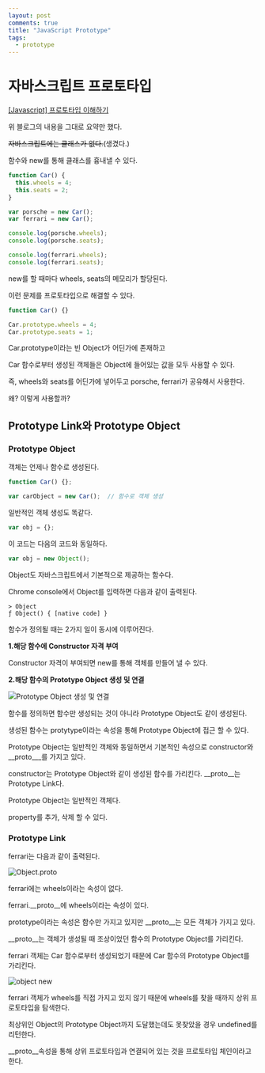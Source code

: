 ```yaml
---
layout: post
comments: true
title: "JavaScript Prototype"
tags:
  - prototype
---
```


# 자바스크립트 프로토타입

[[Javascript] 프로토타입 이해하기](https://medium.com/@bluesh55/javascript-prototype-%EC%9D%B4%ED%95%B4%ED%95%98%EA%B8%B0-f8e67c286b67)

위 블로그의 내용을 그대로 요약만 했다.

~~자바스크립트에는 클래스가 없다.~~(생겼다.)

함수와 new를 통해 클래스를 흉내낼 수 있다.

```js
function Car() {
  this.wheels = 4;
  this.seats = 2;
}

var porsche = new Car();
var ferrari = new Car();

console.log(porsche.wheels);
console.log(porsche.seats);

console.log(ferrari.wheels);
console.log(ferrari.seats);
```

new를 할 때마다 wheels, seats의 메모리가 할당된다.

이런 문제를 프로토타입으로 해결할 수 있다.

```js
function Car() {}

Car.prototype.wheels = 4;
Car.prototype.seats = 1;
```

Car.prototype이라는 빈 Object가 어딘가에 존재하고

Car 함수로부터 생성된 객체들은 Object에 들어있는 값을 모두 사용할 수 있다.

즉, wheels와 seats를 어딘가에 넣어두고 porsche, ferrari가 공유해서 사용한다.

왜? 이렇게 사용할까?

## Prototype Link와 Prototype Object

### Prototype Object

객체는 언제나 함수로 생성된다.

```js
function Car() {};

var carObject = new Car();  // 함수로 객체 생성
```

일반적인 객체 생성도 똑같다.

```js
var obj = {};
```

이 코드는 다음의 코드와 동일하다.

```js
var obj = new Object();
```

Object도 자바스크립트에서 기본적으로 제공하는 함수다.

Chrome console에서 Object를 입력하면 다음과 같이 출력된다.

```console
> Object
ƒ Object() { [native code] }
```

함수가 정의될 때는 2가지 일이 동시에 이루어진다.

**1.해당 함수에 Constructor 자격 부여**

Constructor 자격이 부여되면 new를 통해 객체를 만들어 낼 수 있다.

**2.해당 함수의 Prototype Object 생성 및 연결**

![Prototype Object 생성 및 연결](https://drive.google.com/uc?export=view&id=1s5nEv7afUtNgr48IfKYUQtYFp1fVfvH6)

함수를 정의하면 함수만 생성되는 것이 아니라 Prototype Object도 같이 생성된다.

생성된 함수는 protytype이라는 속성을 통해 Prototype Object에 접근 할 수 있다.

Prototype Object는 일반적인 객체와 동일하면서 기본적인 속성으로 constructor와 __proto___를 가지고 있다.

constructor는 Prototype Object와 같이 생성된 함수를 가리킨다.
__proto__는 Prototype Link다.

Prototype Object는 일반적인 객체다.

property를 추가, 삭제 할 수 있다.

### Prototype Link

ferrari는 다음과 같이 출력된다.

![Object.proto](https://drive.google.com/uc?export=view&id=1q9MFq4EVH3hutUgEEbQ7ZURn5rRa3XAI)

ferrari에는 wheels이라는 속성이 없다.

ferrari.__proto__에 wheels이라는 속성이 있다.

prototype이라는 속성은 함수만 가지고 있지만 __proto__는 모든 객체가 가지고 있다.

__proto__는 객체가 생성될 때 조상이었던 함수의 Prototype Object를 가리킨다.

ferrari 객체는 Car 함수로부터 생성되었기 때문에 Car 함수의 Prototype Object를 가리킨다.

![object new](https://drive.google.com/uc?export=view&id=1qQDvZuecaQ-wY1GBmx75nDC69UCvsUeK)

ferrari 객체가 wheels를 직접 가지고 있지 않기 때문에 wheels를 찾을 때까지 상위 프로토타입을 탐색한다.

최상위인 Object의 Prototype Object까지 도달했는데도 못찾았을 경우 undefined를 리턴한다.

__proto__속성을 통해 상위 프로토타입과 연결되어 있는 것을 프로토타입 체인이라고 한다.

